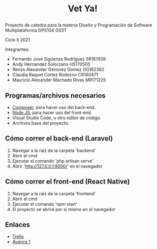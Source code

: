 # <p align="center">Vet Ya!</p>

Proyecto de catedra para la materia Diseño y Programación de Software Multiplataforma DPS104 G03T

Ciclo II 2021

Integrantes:
 - Fernando José Sigüenza Rodríguez SR161939
 - Andy Hernandez Solorzano HS170505
 - Renzo Alexander Genovez Gomez GG162362
 - Claudia Raquel Cortez Rodezno CR160471
 - Mauricio Alexander Machado Rivas MR171225

## Programas/archivos necesarios

- [Composer](https://getcomposer.org/), para hacer uso del back-end.
- [Node JS](https://nodejs.org/en/), para hacer uso del front-end.
- Visual Studio Code, u otro editor de código.
- Archivos base del proyecto.

## Cómo correr el back-end (Laravel)

1. Navegar a la raíz de la carpeta 'backend'
2. Abrir el cmd
3. Ejecutar el comando 'php artisan serve'
4. Abrir 'http://127.0.0.1:8000/' en el navegador

## Cómo correr el front-end (React Native)

1. Navegar a la raíz de la carpeta 'frontend'
2. Abrir el cmd
3. Ejecutar el comando 'npm start'
4. El proyecto se abrirá por si mismo en el navegador

## Enlaces
- [Trello](https://trello.com/petya175)
- [Avance 1](https://docs.google.com/document/d/1B-8AZnB5ez5oxT0fwDOb4hkKZC_GxV1CviMRGzR4qew/edit)
